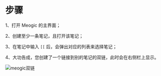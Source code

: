 # 步骤

1、打开 Meogic 的主界面；

2、创建至少一条笔记，且打开该笔记；

3、在笔记中输入 `[[` 后，会弹出对应的列表来选择笔记；

4、大功告成，您创建了一个链接到别的笔记的双链，此时会在右侧栏上显示。

![meogic双链](https://canny.io/images/5e5245f331f30b04936c127493ed4245.gif)




